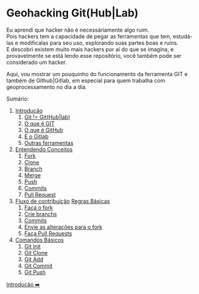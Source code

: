 # Geohacking Git(Hub|Lab)

Eu aprendi que hacker não é necessáriamente algo ruim.  
Pois hackers tem a capacidade de pegar as ferramentas que tem, estudá-las e modificalas para seu uso, explorando suas partes boas e ruins.  
E descobri existem muito mais hackers por aí do que se imagina, e provavelmente se está lendo esse repositório, você também pode ser considerado um hacker.

Aqui, vou mostrar um pouquinho do funcionamento da ferramenta GIT e também de Github|Gitlab, em especial para quem trabalha com geoprocessamento no dia a dia.

Sumário:

1. [Introdução](./Intro.md)
   1. [Git != Git(Hub|lab)](./Intro.md#git--githublab)
   2. [O que é GIT](./Intro.md#o-que-é-git)
   3. [O que é GitHub](./Intro.md#o-que-é-github)
   4. [E o Gitlab](./Intro.md#e-o-gitlab)
   5. [Outras ferramentas](./Intro.md#outras-ferramentas)
2. [Entendendo Conceitos](./Entendendo_Conceitos.md)
   1. [Fork](./Entendendo_Conceitos.md#Fork)
   2. [Clone](./Entendendo_Conceitos.md#Clone)
   3. [Branch](./Entendendo_Conceitos.md#Branch)
   4. [Merge](./Entendendo_Conceitos.md#Merge)
   5. [Push](./Entendendo_Conceitos.md#Push)
   6. [Commits](./Entendendo_Conceitos.md#Commits)
   7. [Pull Request](./Entendendo_Conceitos.md#Pull-Request)
3. [Fluxo de contribuição](./Fluxo_de_contribuicao.md)
   [Regras Básicas](./Fluxo_de_contribuicao.md#regras-basicas)
   1. [Faça o fork](./Fluxo_de_contribuicao.md#Faça-o-fork-do-projeto)
   2. [Crie branchs](./Fluxo_de_contribuicao.md#Crie-branchs)
   3. [Commits](./Fluxo_de_contribuicao.md#Commits)
   4. [Envie as alterações para o fork](Fluxo_de_contribuicao.md#Envie-as-alterações-para-o-fork)
   5. [Faça Pull Requests](./Fluxo_de_contribuicao.md#Faça-Pull-Requests)
4. [Comandos Básicos](./Comandos_git.md)
   1. [Git Init](./Comandos_git.md#Git-Init)
   2. [Git Clone](./Comandos_git.md#Git-Clone)
   3. [Git Add](./Comandos_git.md#Git-Add)
   4. [Git Commit](./Comandos_git.md#Git-Commit)
   5. [Git Push](./Comandos_git.md#Git-Push)

[Introdução ➡️](./Intro.md)
